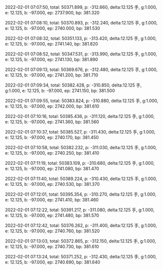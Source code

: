 2022-02-01 07:07:50, total: 50371.899, p: -312.660, delta:12.125 手, g:1.000, e: 12.125, b: -97.000, ep: 2737.900, bp: 381.320

2022-02-01 07:08:10, total: 50370.893, p: -312.240, delta:12.125 手, g:1.000, e: 12.125, b: -97.000, ep: 2740.000, bp: 381.530

2022-02-01 07:08:32, total: 50351.133, p: -313.420, delta:12.125 手, g:1.000, e: 12.125, b: -97.000, ep: 2741.140, bp: 381.820

2022-02-01 07:08:52, total: 50347.531, p: -313.990, delta:12.125 手, g:1.000, e: 12.125, b: -97.000, ep: 2741.130, bp: 381.890

2022-02-01 07:09:13, total: 50369.676, p: -312.480, delta:12.125 手, g:1.000, e: 12.125, b: -97.000, ep: 2741.200, bp: 381.710

2022-02-01 07:09:34, total: 50382.428, p: -310.850, delta:12.125 手, g:1.000, e: 12.125, b: -97.000, ep: 2741.150, bp: 381.500

2022-02-01 07:09:55, total: 50383.824, p: -310.880, delta:12.125 手, g:1.000, e: 12.125, b: -97.000, ep: 2742.000, bp: 381.610

2022-02-01 07:10:16, total: 50385.436, p: -311.120, delta:12.125 手, g:1.000, e: 12.125, b: -97.000, ep: 2741.360, bp: 381.560

2022-02-01 07:10:37, total: 50385.527, p: -311.430, delta:12.125 手, g:1.000, e: 12.125, b: -97.000, ep: 2740.170, bp: 381.450

2022-02-01 07:10:58, total: 50382.232, p: -311.030, delta:12.125 手, g:1.000, e: 12.125, b: -97.000, ep: 2740.250, bp: 381.410

2022-02-01 07:11:19, total: 50383.109, p: -310.680, delta:12.125 手, g:1.000, e: 12.125, b: -97.000, ep: 2741.080, bp: 381.470

2022-02-01 07:11:40, total: 50389.224, p: -310.430, delta:12.125 手, g:1.000, e: 12.125, b: -97.000, ep: 2740.530, bp: 381.370

2022-02-01 07:12:01, total: 50395.354, p: -310.270, delta:12.125 手, g:1.000, e: 12.125, b: -97.000, ep: 2741.410, bp: 381.460

2022-02-01 07:12:22, total: 50391.217, p: -311.080, delta:12.125 手, g:1.000, e: 12.125, b: -97.000, ep: 2741.480, bp: 381.570

2022-02-01 07:12:42, total: 50376.262, p: -311.400, delta:12.125 手, g:1.000, e: 12.125, b: -97.000, ep: 2740.760, bp: 381.520

2022-02-01 07:13:03, total: 50372.865, p: -312.150, delta:12.125 手, g:1.000, e: 12.125, b: -97.000, ep: 2740.730, bp: 381.610

2022-02-01 07:13:24, total: 50371.252, p: -312.430, delta:12.125 手, g:1.000, e: 12.125, b: -97.000, ep: 2740.690, bp: 381.640